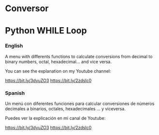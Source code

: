 # Conversor

# Python WHILE Loop

### English
A menu with differents functions to calculate conversions from decimal to binary numbers, octal, hexadecimal... and vice versa.

You can see the explanation on my Youtube channel:

https://bit.ly/3dyuZO3
https://bit.ly/2zdsIc0


### Spanish
Un menú con diferentes funciones para calcular conversiones de números decimales a binarios, octales, hexadecimales ... y viceversa.

Puedes ver la explicación en mi canal de Youtube:

https://bit.ly/3dyuZO3
https://bit.ly/2zdsIc0
